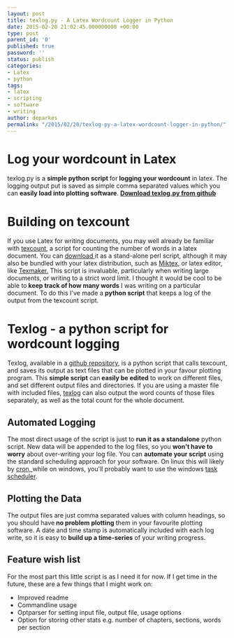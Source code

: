 ```yaml
---
layout: post
title: texlog.py - A Latex Wordcount Logger in Python
date: 2015-02-20 21:02:45.000000000 +00:00
type: post
parent_id: '0'
published: true
password: ''
status: publish
categories:
- Latex
- python
tags:
- latex
- scripting
- software
- writing
author: deparkes
permalink: "/2015/02/20/texlog-py-a-latex-wordcount-logger-in-python/"
---
```

<h1>Log your wordcount in Latex</h1>
texlog.py is a <strong>simple python script </strong>for<strong> logging your wordcount</strong> in latex. The logging output put is saved as simple comma separated values which you can <strong>easily load into plotting software</strong>.
<strong><a href="https://github.com/deparkes/texlog">Download texlog.py from github</a></strong>
<h1>Building on texcount</h1>
If you use Latex for writing documents, you may well already be familiar with <a href="https://app.uio.no/ifi/texcount/">texcount</a>, a script for counting the number of words in a latex document. You can <a href="https://app.uio.no/ifi/texcount/">download </a>it as a stand-alone perl script, although it may also be bundled with your latex distribution, such as <a href="https://miktex.org/">Miktex</a>, or latex editor, like <a href="https://www.xm1math.net/texmaker/">Texmaker.</a>
This script is invaluable, particularly when writing large documents, or writing to a strict word limit. I thought it would be cool to be able to<strong> keep track of how many words</strong> I was writing on a particular document.
To do this I've made a <strong>python script</strong> that keeps a log of the output from the texcount script.
<h1>Texlog - a python script for wordcount logging</h1>
Texlog, available in a <a href="https://github.com/deparkes/texlog">github repository</a>, is a python script that calls texcount, and saves its output as text files that can be plotted in your favour plotting program.
This <strong>simple script</strong> can<strong> easily be edited</strong> to work on different files, and set different output files and directories.
If you are using a master file with included files, <a href="https://github.com/deparkes/texlog">texlog</a> can also output the word counts of those files separately, as well as the total count for the whole document.
<h2>Automated Logging</h2>
The most direct usage of the script is just to <strong>run it as a standalone</strong> python script. New data will be appended to the log files, so you <strong>won't have to worry</strong> about over-writing your log file.
You can <strong>automate your script</strong> using the standard scheduling approach for your software. On linux this will likely by <a title="crontab" href="{{site.baseurl}}/2014/05/17/crontab/">cron, </a>while on windows, you'll probably want to use the windows <a href="https://www.7tutorials.com/how-create-task-basic-task-wizard">task scheduler</a>.
<h2>Plotting the Data</h2>
The output files are just comma separated values with column headings, so you should have<strong> no problem plotting</strong> them in your favourite plotting software.
A date and time stamp is automatically included with each log write, so it is easy to <strong>build up a time-series</strong> of your writing progress.
<h2>Feature wish list</h2>
For the most part this little script is as I need it for now. If I get time in the future, these are a few things that I might work on:
<ul>
<li>Improved readme</li>
<li>Commandline usage</li>
<li>Optparser for setting input file, output file, usage options</li>
<li>Option for storing other stats e.g. number of chapters, sections, words per section</li>
</ul>
